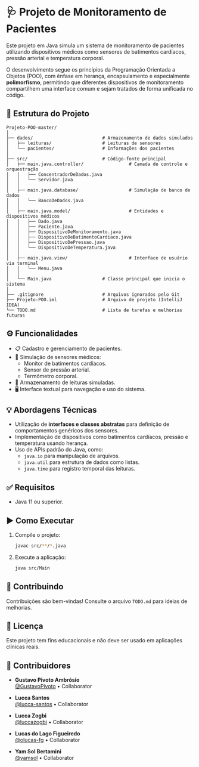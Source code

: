 # 🩺 Projeto de Monitoramento de Pacientes

Este projeto em Java simula um sistema de monitoramento de pacientes utilizando dispositivos médicos como sensores de batimentos cardíacos, pressão arterial e temperatura corporal.

O desenvolvimento segue os princípios da Programação Orientada a Objetos (POO), com ênfase em herança, encapsulamento e especialmente **polimorfismo**, permitindo que diferentes dispositivos de monitoramento compartilhem uma interface comum e sejam tratados de forma unificada no código.

## 📁 Estrutura do Projeto

```
Projeto-POO-master/
│
├── dados/                          # Armazenamento de dados simulados
│   ├── leituras/                   # Leituras de sensores
│   └── pacientes/                  # Informações dos pacientes
│
├── src/                            # Código-fonte principal
│   ├── main.java.controller/                 # Camada de controle e orquestração
│   │   ├── ConcentradorDeDados.java
│   │   └── Servidor.java
│   │
│   ├── main.java.database/                   # Simulação de banco de dados
│   │   └── BancoDeDados.java
│   │
│   ├── main.java.model/                      # Entidades e dispositivos médicos
│   │   ├── Dado.java
│   │   ├── Paciente.java
│   │   ├── DispositivoDeMonitoramento.java
│   │   ├── DispositivoDeBatimentoCardiaco.java
│   │   ├── DispositivoDePressao.java
│   │   └── DispositivoDeTemperatura.java
│   │
│   ├── main.java.view/                       # Interface de usuário via terminal
│   │   └── Menu.java
│   │
│   └── Main.java                   # Classe principal que inicia o sistema
│
├── .gitignore                      # Arquivos ignorados pelo Git
├── Projeto-POO.iml                 # Arquivo de projeto (IntelliJ IDEA)
└── TODO.md                         # Lista de tarefas e melhorias futuras
```

## ⚙️ Funcionalidades

- 📋 Cadastro e gerenciamento de pacientes.
- 📡 Simulação de sensores médicos:
  - Monitor de batimentos cardíacos.
  - Sensor de pressão arterial.
  - Termômetro corporal.
- 💾 Armazenamento de leituras simuladas.
- 🖥️ Interface textual para navegação e uso do sistema.

## 💡 Abordagens Técnicas

- Utilização de **interfaces e classes abstratas** para definição de comportamentos genéricos dos sensores.
- Implementação de dispositivos como batimentos cardíacos, pressão e temperatura usando herança.
- Uso de APIs padrão do Java, como:
  - `java.io` para manipulação de arquivos.
  - `java.util` para estrutura de dados como listas.
  - `java.time` para registro temporal das leituras.

## ✅ Requisitos

- Java 11 ou superior.

## ▶️ Como Executar

1. Compile o projeto:
   ```bash
   javac src/**/*.java
   ```
2. Execute a aplicação:
   ```bash
   java src/Main
   ```
## 🙌 Contribuindo

Contribuições são bem-vindas! Consulte o arquivo `TODO.md` para ideias de melhorias.

## 📄 Licença

Este projeto tem fins educacionais e não deve ser usado em aplicações clínicas reais.

## 👥 Contribuidores

- **Gustavo Pivoto Ambrósio**  
  [@GustavoPivoto](https://github.com/GustavoPivoto) • Collaborator

- **Lucca Santos**  
  [@lucca-santos](https://github.com/lucca-santos) • Collaborator

- **Lucca Zogbi**  
  [@luccazogbi](https://github.com/luccazogbi) • Collaborator

- **Lucas do Lago Figueiredo**  
  [@olucas-fg](https://github.com/olucas-fg) • Collaborator

- **Yam Sol Bertamini**  
  [@yamsol](https://github.com/YamSol) • Collaborator
